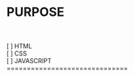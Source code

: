 # PURPOSE
<br/>
<br/>
[ ] HTML<br/>
[ ] CSS<br/>
[ ] JAVASCRIPT<br/>
==============================<br/>
